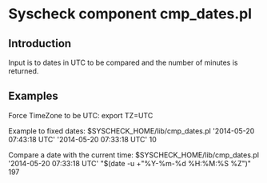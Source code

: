 Syscheck component cmp_dates.pl
=======================================

Introduction
------------

Input is to dates in UTC to be compared and the number of minutes is returned.

Examples
------------

   Force TimeZone to be UTC:
	export TZ=UTC

   Example to fixed dates:
	$SYSCHECK_HOME/lib/cmp_dates.pl '2014-05-20 07:43:18 UTC' '2014-05-20 07:33:18 UTC'
	10

   Compare a date with the current time:
	$SYSCHECK_HOME/lib/cmp_dates.pl '2014-05-20 07:33:18 UTC' "$(date -u +"%Y-%m-%d %H:%M:%S %Z")" 
	197


